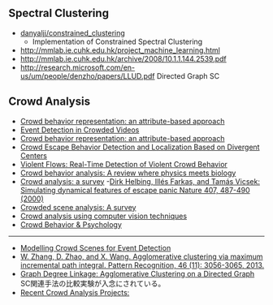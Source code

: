 ## Spectral Clustering

- [danyaljj/constrained_clustering](https://github.com/danyaljj/constrained_clustering)
    - Implementation of Constrained Spectral Clustering
- http://mmlab.ie.cuhk.edu.hk/project_machine_learning.html
- http://mmlab.ie.cuhk.edu.hk/archive/2008/10.1.1.144.2539.pdf
- http://research.microsoft.com/en-us/um/people/denzho/papers/LLUD.pdf Directed Graph SC
## Crowd Analysis
- [Crowd behavior representation: an attribute-based approach](http://www.ncbi.nlm.nih.gov/pmc/articles/PMC4960085/)
- [Event Detection in Crowded Videos](http://www.cs.cmu.edu/~yke/video/iccv2007.pdf)
- [Crowd behavior representation: an attribute-based approach](http://www.ncbi.nlm.nih.gov/pmc/articles/PMC4960085/)
- [Crowd Escape Behavior Detection and Localization Based on Divergent Centers](https://www.researchgate.net/publication/273176902_Crowd_Escape_Behavior_Detection_and_Localization_Based_on_Divergent_Centers)
- [Violent Flows: Real-Time Detection of Violent Crowd Behavior](http://ieeexplore.ieee.org/document/6239348/)
- [Crowd behavior analysis: A review where physics meets biology](http://www.sciencedirect.com/science/article/pii/S0925231215017403)
- [Crowd analysis: a survey](http://link.springer.com/article/10.1007/s00138-008-0132-4)
-[Dirk Helbing, Illés Farkas, and Tamás Vicsek: Simulating dynamical features of escape panic Nature 407, 487-490 (2000)](http://angel.elte.hu/panic/)
- [Crowded scene analysis: A survey](http://ieeexplore.ieee.org/document/6898845/)
- [Crowd analysis using computer vision techniques](https://www.infona.pl/resource/bwmeta1.element.ieee-art-000005562657)
- [Crowd Behavior & Psychology](https://crowdbehaviordotorg.wordpress.com/)

***

- [Modelling Crowd Scenes for Event Detection](http://homepages.inf.ed.ac.uk/rbf/PAPERS/andrade-crowd.pdf)
- [W. Zhang, D. Zhao, and X. Wang. Agglomerative clustering via maximum incremental path integral. Pattern Recognition, 46 (11): 3056-3065, 2013.](https://github.com/waynezhanghk/gactoolbox)
- [Graph Degree Linkage: Agglomerative Clustering on a Directed Graph](http://mmlab.ie.cuhk.edu.hk/pdf/zhangWZTeccv012.pdf) SC関連手法の比較実験が入念にされている。
- [Recent Crowd Analysis Projects:](http://www.mikelrodriguez.com/crowd-analysis/)
